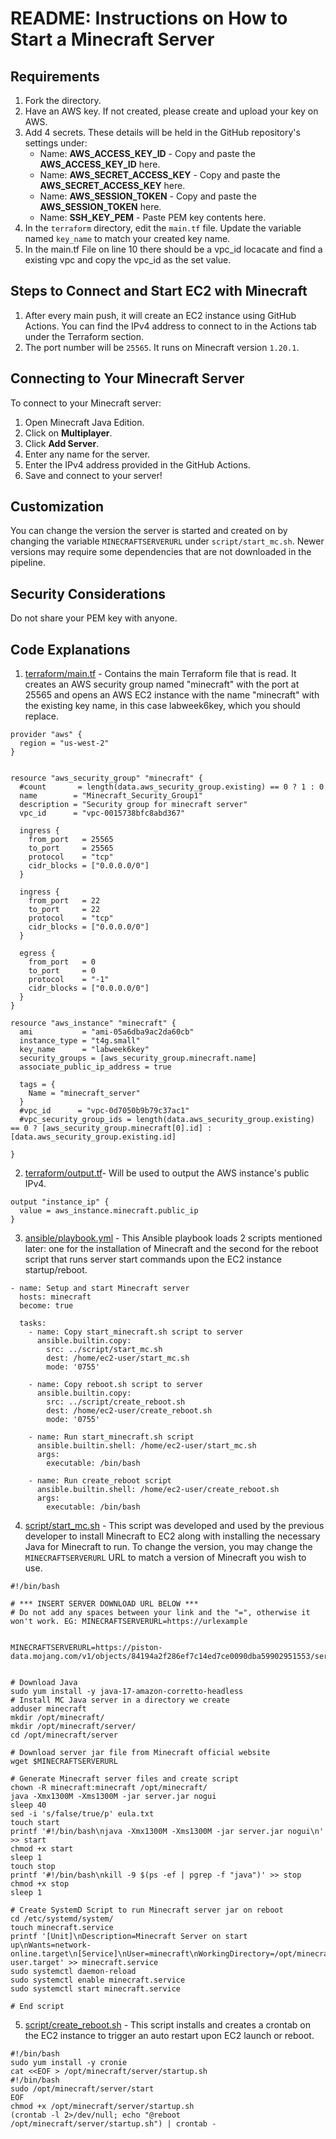 # README: Instructions on How to Start a Minecraft Server  

## Requirements
1. Fork the directory.
2. Have an AWS key. If not created, please create and upload your key on AWS.
3. Add 4 secrets. These details will be held in the GitHub repository's settings under:
   - Name: **AWS_ACCESS_KEY_ID** - Copy and paste the **AWS_ACCESS_KEY_ID** here.
   - Name: **AWS_SECRET_ACCESS_KEY** - Copy and paste the **AWS_SECRET_ACCESS_KEY** here.
   - Name: **AWS_SESSION_TOKEN** - Copy and paste the **AWS_SESSION_TOKEN** here.
   - Name: **SSH_KEY_PEM** - Paste PEM key contents here.
4. In the `terraform` directory, edit the `main.tf` file. Update the variable named `key_name` to match your created key name.
5. In the main.tf File on line 10 there should be a vpc_id locacate and find a existing vpc and copy the vpc_id as the set value.

## Steps to Connect and Start EC2 with Minecraft
1. After every main push, it will create an EC2 instance using GitHub Actions. You can find the IPv4 address to connect to in the Actions tab under the Terraform section.
2. The port number will be `25565`. It runs on Minecraft version `1.20.1`.

## Connecting to Your Minecraft Server
To connect to your Minecraft server:
1. Open Minecraft Java Edition.
2. Click on **Multiplayer**.
3. Click **Add Server**.
4. Enter any name for the server.
5. Enter the IPv4 address provided in the GitHub Actions.
6. Save and connect to your server!

## Customization
You can change the version the server is started and created on by changing the variable `MINECRAFTSERVERURL` under `script/start_mc.sh`. Newer versions may require some dependencies that are not downloaded in the pipeline.

## Security Considerations
Do not share your PEM key with anyone.

## Code Explanations
1. [terraform/main.tf](terraform/main.tf) - Contains the main Terraform file that is read. It creates an AWS security group named "minecraft" with the port at 25565 and opens an AWS EC2 instance with the name "minecraft" with the existing key name, in this case labweek6key, which you should replace.
   
```
provider "aws" {
  region = "us-west-2"
}


resource "aws_security_group" "minecraft" {
  #count       = length(data.aws_security_group.existing) == 0 ? 1 : 0
  name        = "Minecraft_Security_Group1"
  description = "Security group for minecraft server"
  vpc_id      = "vpc-0015738bfc8abd367"

  ingress {
    from_port   = 25565
    to_port     = 25565
    protocol    = "tcp"
    cidr_blocks = ["0.0.0.0/0"]
  }

  ingress {
    from_port   = 22
    to_port     = 22
    protocol    = "tcp"
    cidr_blocks = ["0.0.0.0/0"]
  }

  egress {
    from_port   = 0
    to_port     = 0
    protocol    = "-1"
    cidr_blocks = ["0.0.0.0/0"]
  }
}

resource "aws_instance" "minecraft" {
  ami           = "ami-05a6dba9ac2da60cb"
  instance_type = "t4g.small"
  key_name      = "labweek6key"
  security_groups = [aws_security_group.minecraft.name]
  associate_public_ip_address = true

  tags = {
    Name = "minecraft_server"
  }
  #vpc_id      = "vpc-0d7050b9b79c37ac1"
  #vpc_security_group_ids = length(data.aws_security_group.existing) == 0 ? [aws_security_group.minecraft[0].id] : [data.aws_security_group.existing.id]

}
```

2. [terraform/output.tf](terraform/output.tf)- Will be used to output the AWS instance's public IPv4.
   
```
output "instance_ip" {
  value = aws_instance.minecraft.public_ip
}
```

3. [ansible/playbook.yml](ansible/playbook.yml) - This Ansible playbook loads 2 scripts mentioned later: one for the installation of Minecraft and the second for the reboot script that runs server start commands upon the EC2 instance startup/reboot.
```
- name: Setup and start Minecraft server
  hosts: minecraft
  become: true

  tasks:
    - name: Copy start_minecraft.sh script to server
      ansible.builtin.copy:
        src: ../script/start_mc.sh
        dest: /home/ec2-user/start_mc.sh
        mode: '0755'

    - name: Copy reboot.sh script to server
      ansible.builtin.copy:
        src: ../script/create_reboot.sh
        dest: /home/ec2-user/create_reboot.sh
        mode: '0755'
        
    - name: Run start_minecraft.sh script
      ansible.builtin.shell: /home/ec2-user/start_mc.sh
      args:
        executable: /bin/bash

    - name: Run create_reboot script
      ansible.builtin.shell: /home/ec2-user/create_reboot.sh
      args:
        executable: /bin/bash
```

4. [script/start_mc.sh](script/start_mc.sh) - This script was developed and used by the previous developer to install Minecraft to EC2 along with installing the necessary Java for Minecraft to run. To change the version, you may change the ```MINECRAFTSERVERURL``` URL to match a version of Minecraft you wish to use.
```
#!/bin/bash

# *** INSERT SERVER DOWNLOAD URL BELOW ***
# Do not add any spaces between your link and the "=", otherwise it won't work. EG: MINECRAFTSERVERURL=https://urlexample


MINECRAFTSERVERURL=https://piston-data.mojang.com/v1/objects/84194a2f286ef7c14ed7ce0090dba59902951553/server.jar


# Download Java
sudo yum install -y java-17-amazon-corretto-headless
# Install MC Java server in a directory we create
adduser minecraft
mkdir /opt/minecraft/
mkdir /opt/minecraft/server/
cd /opt/minecraft/server

# Download server jar file from Minecraft official website
wget $MINECRAFTSERVERURL

# Generate Minecraft server files and create script
chown -R minecraft:minecraft /opt/minecraft/
java -Xmx1300M -Xms1300M -jar server.jar nogui
sleep 40
sed -i 's/false/true/p' eula.txt
touch start
printf '#!/bin/bash\njava -Xmx1300M -Xms1300M -jar server.jar nogui\n' >> start
chmod +x start
sleep 1
touch stop
printf '#!/bin/bash\nkill -9 $(ps -ef | pgrep -f "java")' >> stop
chmod +x stop
sleep 1

# Create SystemD Script to run Minecraft server jar on reboot
cd /etc/systemd/system/
touch minecraft.service
printf '[Unit]\nDescription=Minecraft Server on start up\nWants=network-online.target\n[Service]\nUser=minecraft\nWorkingDirectory=/opt/minecraft/server\nExecStart=/opt/minecraft/server/start\nStandardInput=null\n[Install]\nWantedBy=multi-user.target' >> minecraft.service
sudo systemctl daemon-reload
sudo systemctl enable minecraft.service
sudo systemctl start minecraft.service

# End script
```

5. [script/create_reboot.sh](script/create_reboot.sh) - This script installs and creates a crontab on the EC2 instance to trigger an auto restart upon EC2 launch or reboot.
```
#!/bin/bash
sudo yum install -y cronie
cat <<EOF > /opt/minecraft/server/startup.sh
#!/bin/bash
sudo /opt/minecraft/server/start
EOF
chmod +x /opt/minecraft/server/startup.sh
(crontab -l 2>/dev/null; echo "@reboot /opt/minecraft/server/startup.sh") | crontab -
```
